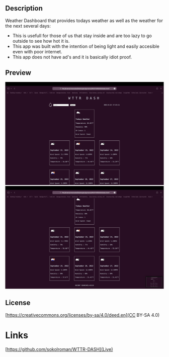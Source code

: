 
# <WTTR DASH>

## Description

Weather Dashboard that provides todays weather as well as the weather for the next several days:

- This is usefull for those of us that stay inside and are too lazy to go outside to see how hot it is. 
- This app was built with the intention of being light and easily accesible even with poor internet. 
- This app does not have ad's and it is basically idiot proof. 

## Preview

  ![screenshot 1](/assets/imgs/S1.png)
  ![screenshot 2](/assets/imgs/S2.png)

## License

[https://creativecommons.org/licenses/by-sa/4.0/deed.en](CC BY-SA 4.0)

# Links

[https://github.com/sokolroman/WTTR-DASH](Live)
[](Repo)


